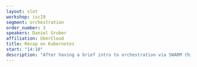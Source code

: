 ```yaml
---
layout: slot
workshop: isc19
segment: orchestration
order_number: 3
speakers: Daniel Gruber
affiliation: UberCloud
title: Recap on Kubernetes
start: "14:10"
description: "After having a brief intro to orchestration via SWARM this slot will briefly explain how Kubernetes extends this to provide a more resilient and extendable system."
---
```

